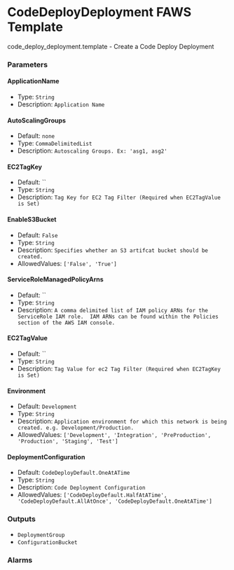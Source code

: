 CodeDeployDeployment FAWS Template
==================================
code_deploy_deployment.template - Create a Code Deploy Deployment
### Parameters

#### ApplicationName
- Type: `String`
- Description: `Application Name`

#### AutoScalingGroups
- Default: `none`
- Type: `CommaDelimitedList`
- Description: `Autoscaling Groups. Ex: 'asg1, asg2'`

#### EC2TagKey
- Default: ``
- Type: `String`
- Description: `Tag Key for EC2 Tag Filter (Required when EC2TagValue is Set)`

#### EnableS3Bucket
- Default: `False`
- Type: `String`
- Description: `Specifies whether an S3 artifcat bucket should be created.`
- AllowedValues: `['False', 'True']`

#### ServiceRoleManagedPolicyArns
- Default: ``
- Type: `String`
- Description: `A comma delimited list of IAM policy ARNs for the ServiceRole IAM role.  IAM ARNs can be found within the Policies section of the AWS IAM console.`

#### EC2TagValue
- Default: ``
- Type: `String`
- Description: `Tag Value for ec2 Tag Filter (Required when EC2TagKey is Set)`

#### Environment
- Default: `Development`
- Type: `String`
- Description: `Application environment for which this network is being created. e.g. Development/Production.`
- AllowedValues: `['Development', 'Integration', 'PreProduction', 'Production', 'Staging', 'Test']`

#### DeploymentConfiguration
- Default: `CodeDeployDefault.OneAtATime`
- Type: `String`
- Description: `Code Deployment Configuration`
- AllowedValues: `['CodeDeployDefault.HalfAtATime', 'CodeDeployDefault.AllAtOnce', 'CodeDeployDefault.OneAtATime']`

### Outputs
- `DeploymentGroup`
- `ConfigurationBucket`

### Alarms